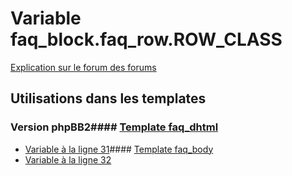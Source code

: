 # Variable faq_block.faq_row.ROW_CLASS
[Explication sur le forum des forums](http://forum.forumactif.com/t294113-listing-des-variables#faq_block.faq_row.ROW_CLASS)
## Utilisations dans les templates
### Version phpBB2#### [Template faq_dhtml](subsilver/faq_dhtml.md)
* [Variable à la ligne 31](../subsilver/faq_dhtml.tpl#L31)#### [Template faq_body](subsilver/faq_body.md)
* [Variable à la ligne 32](../subsilver/faq_body.tpl#L32)